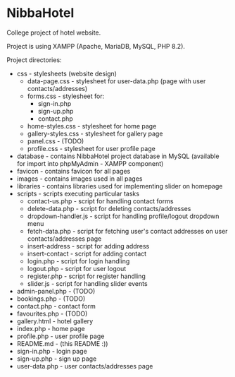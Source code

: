 # NibbaHotel
College project of hotel website.

Project is using XAMPP (Apache, MariaDB, MySQL, PHP 8.2).

Project directories:
- css - stylesheets (website design)
  - data-page.css - stylesheet for user-data.php (page with user contacts/addresses)
  - forms.css - stylesheet for: 
    - sign-in.php 
    - sign-up.php
    - contact.php
  - home-styles.css - stylesheet for home page
  - gallery-styles.css - stylesheet for gallery page
  - panel.css - (TODO)
  - profile.css - stylesheet for user profile page
- database - contains NibbaHotel project database in MySQL (available for import into phpMyAdmin - XAMPP component)
- favicon - contains favicon for all pages
- images - contains images used in all pages
- libraries - contains libraries used for implementing slider on homepage
- scripts - scripts executing particular tasks
  - contact-us.php - script for handling contact forms
  - delete-data.php - script for deleting contacts/addresses
  - dropdown-handler.js - script for handling profile/logout dropdown menu
  - fetch-data.php - script for fetching user's contact addresses on user contacts/addresses page
  - insert-address - script for adding address
  - insert-contact - script for adding contact
  - login.php - script for login handling
  - logout.php - script for user logout
  - register.php - script for register handling
  - slider.js - script for handling slider events
- admin-panel.php - (TODO)
- bookings.php - (TODO)
- contact.php - contact form
- favourites.php - (TODO)
- gallery.html - hotel gallery
- index.php - home page
- profile.php - user profile page
- README.md  - (this README :))
- sign-in.php - login page
- sign-up.php - sign up page
- user-data.php - user contacts/addresses page



